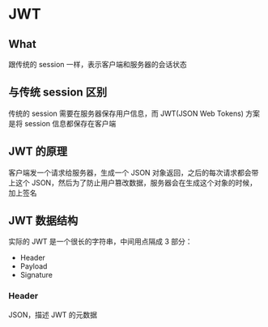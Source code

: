 # JWT

## What

跟传统的 session 一样，表示客户端和服务器的会话状态

## 与传统 session 区别

传统的 session 需要在服务器保存用户信息，而 JWT(JSON Web Tokens) 方案是将 session 信息都保存在客户端

## JWT 的原理

客户端发一个请求给服务器，生成一个 JSON 对象返回，之后的每次请求都会带上这个 JSON，然后为了防止用户篡改数据，服务器会在生成这个对象的时候，加上签名

## JWT 数据结构

实际的 JWT 是一个很长的字符串，中间用点隔成 3 部分：

- Header
- Payload
- Signature

### Header

JSON，描述 JWT 的元数据
